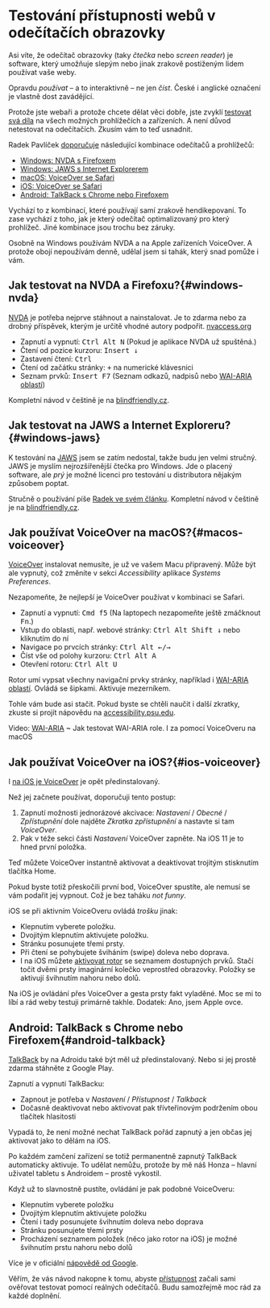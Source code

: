 # Testování přístupnosti webů v odečítačích obrazovky 

Asi víte, že odečítač obrazovky (taky *čtečka* nebo *screen reader*) je software, který umožňuje slepým nebo jinak zrakově postiženým lidem používat vaše weby.

Opravdu *používat* – a to interaktivně – ne jen *číst*. České i anglické označení je vlastně dost zavádějící.

Protože jste webaři a protože chcete dělat věci dobře, jste zvyklí [testovat svá díla](jak-testovat-responzivni-weby.md) na všech možných prohlížečích a zařízeních. A není důvod netestovat na odečítačích. Zkusím vám to teď usnadnit.

<!-- AdSnippet -->

Radek Pavlíček [doporučuje](http://poslepu.cz/testovani-pristupnosti-webu-doporucene-kombinace-screen-readeru-a-prohlizece/) následující kombinace odečítačů a prohlížečů:

- [Windows: NVDA s Firefoxem](#windows-nvda)
- [Windows: JAWS s Internet Explorerem](#windows-jaws)
- [macOS: VoiceOver se Safari](#macos-voiceover)
- [iOS: VoiceOver se Safari](#ios-voiceover)
- [Android: TalkBack s Chrome nebo Firefoxem](#android-talkback)

Vychází to z kombinací, které používají samí zrakově hendikepovaní. To zase vychází z toho, jak je který odečítač optimalizovaný pro který prohlížeč. Jiné kombinace jsou trochu bez záruky.

Osobně na Windows používám NVDA a na Apple zařízeních VoiceOver. A protože obojí nepoužívám denně, udělal jsem si tahák, který snad pomůže i vám.


## Jak testovat na NVDA a Firefoxu?{#windows-nvda}

[NVDA](https://www.nvaccess.org/) je potřeba nejprve stáhnout a nainstalovat. Je to zdarma nebo za drobný příspěvek, kterým je určitě vhodné autory podpořit. [nvaccess.org](https://www.nvaccess.org/download/)

- Zapnutí a vypnutí: <kbd>Ctrl Alt N</kbd> (Pokud je aplikace NVDA už spuštěná.)
- Čtení od pozice kurzoru: <kbd>Insert ↓</kbd>
- Zastavení čtení: <kbd>Ctrl</kbd>
- Čtení od začátku stránky: <kbd>+</kbd> na numerické klávesnici
- Seznam prvků: <kbd>Insert F7</kbd> (Seznam odkazů, nadpisů nebo [WAI-ARIA oblastí](wai-aria.md))

Kompletní návod v češtině je na [blindfriendly.cz](http://ewn.blindfriendly.cz/).


## Jak testovat na JAWS a Internet Exploreru?{#windows-jaws}

K testování na [JAWS](http://www.galop.cz/jaws) jsem se zatím nedostal, takže budu jen velmi stručný. JAWS je myslím nejrozšířenější čtečka pro Windows. Jde o placený software, ale *prý* je možné licenci pro testování u distributora nějakým způsobem poptat.

<!-- AdSnippet -->

Stručně o používání píše [Radek ve svém článku](http://poslepu.cz/testovani-pristupnosti-webu-doporucene-kombinace-screen-readeru-a-prohlizece/). Kompletní návod v češtině je na [blindfriendly.cz](http://ewj.blindfriendly.cz/).


## Jak používat VoiceOver na macOS?{#macos-voiceover}

[VoiceOver](https://www.apple.com/accessibility/mac/vision/) instalovat nemusíte, je už ve vašem Macu připravený. Může být ale vypnutý, což změníte v sekci *Accessibility* aplikace *Systems Preferences*. 

Nezapomeňte, že nejlepší je VoiceOver používat v kombinaci se Safari.

- Zapnutí a vypnutí: <kbd>Cmd f5</kbd> (Na laptopech nezapomeňte ještě zmáčknout <kbd>Fn</kbd>.)
- Vstup do oblasti, např. webové stránky: <kbd>Ctrl Alt Shift ↓</kbd> nebo kliknutím do ní
- Navigace po prvcích stránky: <kbd>Ctrl Alt ←/→</kbd> 
- Číst vše od polohy kurzoru: <kbd>Ctrl Alt A</kbd> 
- Otevření rotoru: <kbd>Ctrl Alt U</kbd> 

Rotor umí vypsat všechny navigační prvky stránky, například i [WAI-ARIA oblastí](wai-aria.md). Ovládá se šipkami. Aktivuje mezerníkem.

Tohle vám bude asi stačit. Pokud byste se chtěli naučit i další zkratky, zkuste si projít nápovědu na [accessibility.psu.edu](http://accessibility.psu.edu/screenreaders/voiceover/).

<p class="video">
Video: <a href="https://www.youtube.com/watch?v=sO_xOGgrE2Y">WAI-ARIA</a> ~ Jak testovat WAI-ARIA role. I za pomocí VoiceOveru na macOS
</p>


## Jak používat VoiceOver na iOS?{#ios-voiceover}

I [na iOS je VoiceOver](https://www.apple.com/accessibility/iphone/vision/) je opět předinstalovaný. 

Než jej začnete používat, doporučuji tento postup:

1. Zapnutí možnosti jednorázové akcivace: *Nastavení* / *Obecné* / *Zpřístupnění* dole najděte *Zkratka zpřístupnění* a nastavte si tam *VoiceOver*.
2. Pak v téže sekci části *Nastavení* VoiceOver zapněte. Na iOS 11 je to hned první položka. 

Teď můžete VoiceOver instantně aktivovat a deaktivovat trojitým stisknutím tlačítka Home. 

Pokud byste totiž přeskočili první bod, VoiceOver spustíte, ale nemusí se vám podařit jej vypnout. Což je bez taháku *not funny*.

iOS se při aktivním VoiceOveru ovládá *trošku* jinak:

- Klepnutím vyberete položku.
- Dvojitým klepnutím aktivujete položku.
- Stránku posunujete třemi prsty.
- Při čtení se pohybujete šviháním (swipe) doleva nebo doprava.
- I na iOS můžete [aktivovat rotor](https://support.apple.com/cs-cz/HT204783) se seznamem dostupných prvků. Stačí točit dvěmi prsty imaginární kolečko veprostřed obrazovky. Položky se aktivují švihnutím nahoru nebo dolů.

Na iOS je ovládání přes VoiceOver a gesta prsty fakt vyladěné. Moc se mi to líbí a rád weby testuji primárně takhle. Dodatek: Ano, jsem Apple ovce.


## Android: TalkBack s Chrome nebo Firefoxem{#android-talkback}

[TalkBack](https://play.google.com/store/apps/details?id=com.google.android.marvin.talkback&hl=cs) by na Adroidu také být měl už předinstalovaný. Nebo si jej prostě zdarma stáhněte z Google Play.

Zapnutí a vypnutí TalkBacku:

- Zapnout je potřeba v *Nastavení* / *Přístupnost* / *Talkback*
- Dočasně deaktivovat nebo aktivovat pak třívteřinovým podržením obou tlačítek hlasitosti

Vypadá to, že není možné nechat TalkBack pořád zapnutý a jen občas jej aktivovat jako to dělám na iOS. 

Po každém zamčení zařízení se totiž permanentně zapnutý TalkBack automaticky aktivuje. To udělat nemůžu, protože by mě náš Honza – hlavní uživatel tabletu s Androidem – prostě vykostil.

Když už to slavnostně pustíte, ovládání je pak podobné VoiceOveru:

- Klepnutím vyberete položku
- Dvojitým klepnutím aktivujete položku
- Čtení i tady posunujete švihnutím doleva nebo doprava
- Stránku posunujete třemi prsty
- Procházení seznamem položek (něco jako rotor na iOS) je možné švihnutím prstu nahoru nebo dolů

Více je v oficiální [nápovědě od Google](https://support.google.com/accessibility/android/answer/6283677?hl=cs).

Věřím, že vás návod nakopne k tomu, abyste [přístupnost](https://www.vzhurudolu.cz/pristupnost) začali sami ověřovat testovat pomocí reálných odečítačů. Budu samozřejmě moc rád za každé doplnění.

<!-- AdSnippet -->